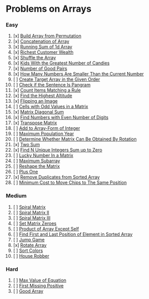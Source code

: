 # Problems on Arrays

### Easy

1. [x] [Build Array from Permutation](https://leetcode.com/problems/build-array-from-permutation/)
2. [x] [Concatenation of Array](https://leetcode.com/problems/concatenation-of-array/)
3. [x] [Running Sum of 1d Array](https://leetcode.com/problems/running-sum-of-1d-array/)
4. [x] [Richest Customer Wealth](https://leetcode.com/problems/richest-customer-wealth/)
5. [x] [Shuffle the Array](https://leetcode.com/problems/shuffle-the-array/)
6. [x] [Kids With the Greatest Number of Candies](https://leetcode.com/problems/kids-with-the-greatest-number-of-candies/)
7. [x] [Number of Good Pairs](https://leetcode.com/problems/number-of-good-pairs/)
8. [x] [How Many Numbers Are Smaller Than the Current Number](https://leetcode.com/problems/how-many-numbers-are-smaller-than-the-current-number/)
9. [ ] [Create Target Array in the Given Order](https://leetcode.com/problems/create-target-array-in-the-given-order/)
10. [ ] [Check if the Sentence Is Pangram](https://leetcode.com/problems/check-if-the-sentence-is-pangram/)
11. [x] [Count Items Matching a Rule](https://leetcode.com/problems/count-items-matching-a-rule/)
12. [x] [Find the Highest Altitude](https://leetcode.com/problems/find-the-highest-altitude/)
13. [x] [Flipping an Image](https://leetcode.com/problems/flipping-an-image/)
14. [ ] [Cells with Odd Values in a Matrix](https://leetcode.com/problems/cells-with-odd-values-in-a-matrix/)
15. [x] [Matrix Diagonal Sum](https://leetcode.com/problems/matrix-diagonal-sum/)
16. [x] [Find Numbers with Even Number of Digits](https://leetcode.com/problems/find-numbers-with-even-number-of-digits/)
17. [x] [Transpose Matrix](https://leetcode.com/problems/transpose-matrix/)
18. [ ] [Add to Array-Form of Integer](https://leetcode.com/problems/add-to-array-form-of-integer/)
19. [ ] [Maximum Population Year](https://leetcode.com/problems/maximum-population-year/)
20. [ ] [Determine Whether Matrix Can Be Obtained By Rotation](https://leetcode.com/problems/determine-whether-matrix-can-be-obtained-by-rotation/)
21. [x] [Two Sum](https://leetcode.com/problems/two-sum/)
22. [x] [Find N Unique Integers Sum up to Zero](https://leetcode.com/problems/find-n-unique-integers-sum-up-to-zero/)
23. [ ] [Lucky Number In a Matrix](https://leetcode.com/problems/lucky-numbers-in-a-matrix/)
24. [ ] [Maximum Subarray](https://leetcode.com/problems/maximum-subarray/)
25. [ ] [Reshape the Matrix](https://leetcode.com/problems/reshape-the-matrix/)
26. [ ] [Plus One](https://leetcode.com/problems/plus-one/)
27. [x] [Remove Duplicates from Sorted Array](https://leetcode.com/problems/remove-duplicates-from-sorted-array/)
28. [ ] [Minimum Cost to Move Chips to The Same Position](https://leetcode.com/problems/minimum-cost-to-move-chips-to-the-same-position/)

### Medium

1. [ ] [Spiral Matrix](https://leetcode.com/problems/spiral-matrix/)
2. [ ] [Spiral Matrix II](https://leetcode.com/problems/spiral-matrix-ii/)
3. [ ] [Spiral Matrix III](https://leetcode.com/problems/spiral-matrix-iii/)
4. [ ] [Set Matrix Zeroes](https://leetcode.com/problems/set-matrix-zeroes/)
5. [ ] [Product of Array Except Self](https://leetcode.com/problems/product-of-array-except-self/)
6. [ ] [Find First and Last Position of Element in Sorted Array](https://leetcode.com/problems/find-first-and-last-position-of-element-in-sorted-array/)
7. [ ] [Jump Game](https://leetcode.com/problems/jump-game/)
8. [x] [Rotate Array](https://leetcode.com/problems/rotate-array/)
9. [ ] [Sort Colors](https://leetcode.com/problems/sort-colors/)
10. [ ] [House Robber](https://leetcode.com/problems/house-robber/)

### Hard

1. [ ] [Max Value of Equation](https://leetcode.com/problems/max-value-of-equation/)
2. [ ] [First Missing Positive](https://leetcode.com/problems/first-missing-positive/)
3. [ ] [Good Array](https://leetcode.com/problems/check-if-it-is-a-good-array/)
